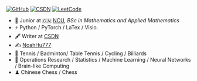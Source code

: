 <!-- ### Yoo, I'm BigCatHu 👋
![Typing SVG](https://readme-typing-svg.herokuapp.com?font=DynaPuff&size=20&pause=1000&color=9999FF&center=true&vCenter=true&width=500&height=22&lines=A+passionate+web+developer+based+in+Beijing.++%F0%9F%91%8B) -->

[![GitHub](https://img.shields.io/badge/dynamic/json?logo=github&label=GitHub&labelColor=495867&color=495867&query=%24.data.totalSubs&url=https%3A%2F%2Fapi.spencerwoo.com%2Fsubstats%2F%3Fsource%3Dgithub%26queryKey%3Dhayschan&style=flat-square)](https://github.com/BigCatHu)
[![CSDN](https://img.shields.io/badge/Blogger-CSDN-orange)](https://blog.csdn.net/qq_56731654?type=blog)
[![LeetCode](https://img.shields.io/badge/leetCode--lightgrey?style=flat-square&logo=leetcode)](https://leetcode.cn/u/ping-guo-ni-ge-ai-pao-pao-m/)


<!--
[![RSS](https://img.shields.io/badge/dynamic/json?logo=rss&logoColor=white&label=RSS&labelColor=95B8D1&color=95B8D1&query=%24.data.totalSubs&url=https%3A%2F%2Fapi.spencerwoo.com%2Fsubstats%2F%3Fsource%3Dfeedly%257Cinoreader%257CfeedsPub%26queryKey%3Dhttps://haysc.tech/feed.xml&style=flat-square)](https://haysc.tech/)
-->
<!-- ![Python](https://img.shields.io/badge/python-3.9-orange?style=for-the-badge&logo=python&logoColor=orange) -->

- 🍻 Junior at 🇨🇳 [NCU](http://www.ncu.edu.cn/), _BSc in Mathematics and Applied Mathematics_
- ⚡ Python / PyTorch / LaTex / Visio.
- 🖋 Writer at [CSDN](https://blog.csdn.net/)
- ✍️ [NoahHu777](https://blog.csdn.net/qq_56731654?spm=1000.2115.3001.5343)
- 🏃 Tennis / Badminton/ Table Tennis / Cycling / Billiards
- 🥋 Operations Research / Statistics / Machine Learning / Neural Networks / Brain-like Computing
- ♟ Chinese Chess / Chess 


<!-- ![Dusai's GitHub stats](https://github-readme-stats.vercel.app/api?username=BigCatHu)
<!-- ![BigCatHu's Most used languages](https://github-readme-stats.vercel.app/api/top-langs/?username=BigCatHu&layout=compact&hide_border=true&langs_count=10) -->
<!-- ##### GitHub status: -->

<!-- ![Contributition](https://github-readme-activity-graph.cyclic.app/graph?username=BigCatHU&theme=github) -->

<!--
**BigCatHu/BigCatHu** is a ✨ _special_ ✨ repository because its `README.md` (this file) appears on your GitHub profile.

Here are some ideas to get you started:

- 🔭 I’m currently working on ...
- 🌱 I’m currently learning ...
- 👯 I’m looking to collaborate on ...
- 🤔 I’m looking for help with ...
- 💬 Ask me about ...
- 📫 How to reach me: ...
- 😄 Pronouns: ...
- ⚡ Fun fact: ...
-->
